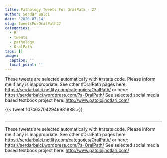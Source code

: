 ```yaml
---
title: Pathology Tweets For OralPath - 27
author: Serdar Balci
date: '2020-07-14'
slug: tweetsForOralPath27
categories:
  - R
  - tweets
  - pathology
  - OralPath
tags: []
image:
  caption: ''
  focal_point: ''
---
```



These tweets are selected automatically with #rstats code. Please inform me if any is inappropriate.
See other #OralPath pages here: https://serdarbalci.netlify.com/categories/OralPath/  or here: https://serdarbalci.wordpress.com/?s=OralPath/ 
See selected social media based textbook project here: http://www.patolojinotlari.com/

{{< tweet 1074637042946981888 >}}
<br>
<br>
<hr>


These tweets are selected automatically with #rstats code. Please inform me if any is inappropriate.
See other #OralPath pages here: https://serdarbalci.netlify.com/categories/OralPath/  or here: https://serdarbalci.wordpress.com/?s=OralPath/ 
See selected social media based textbook project here: http://www.patolojinotlari.com/
